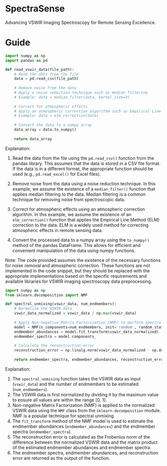 # SpectraSense
Advancing VSWIR Imaging Spectroscopy for Remote Sensing Excellence.

# Guide 

```python
import numpy as np
import pandas as pd

def read_vswir_data(file_path):
    # Read the data from the file
    data = pd.read_csv(file_path)
    
    # Remove noise from the data
    # Apply a noise reduction technique such as median filtering
    # Example: data = median_filter(data, kernel_size=3)
    
    # Correct for atmospheric effects
    # Apply an atmospheric correction algorithm such as Empirical Line Method (ELM)
    # Example: data = elm_correction(data)
    
    # Convert the data to a numpy array
    data_array = data.to_numpy()
    
    return data_array
```

Explanation:

1. Read the data from the file using the `pd.read_csv()` function from the pandas library. This assumes that the data is stored in a CSV file format. If the data is in a different format, the appropriate function should be used (e.g., `pd.read_excel()` for Excel files).

2. Remove noise from the data using a noise reduction technique. In this example, we assume the existence of a `median_filter()` function that applies median filtering to the data. Median filtering is a common technique for removing noise from spectroscopic data.

3. Correct for atmospheric effects using an atmospheric correction algorithm. In this example, we assume the existence of an `elm_correction()` function that applies the Empirical Line Method (ELM) correction to the data. ELM is a widely used method for correcting atmospheric effects in remote sensing data.

4. Convert the processed data to a numpy array using the `to_numpy()` method of the pandas DataFrame. This allows for efficient and convenient manipulation of the data using numpy functions.

Note: The code provided assumes the existence of the necessary functions for noise removal and atmospheric correction. These functions are not implemented in the code snippet, but they should be replaced with the appropriate implementations based on the specific requirements and available libraries for VSWIR imaging spectroscopy data preprocessing.

```python
import numpy as np
from sklearn.decomposition import NMF

def spectral_unmixing(vswir_data, num_endmembers):
    # Normalize the VSWIR data
    vswir_data_normalized = vswir_data / np.max(vswir_data)
    
    # Apply Non-negative Matrix Factorization (NMF) to perform spectral unmixing
    model = NMF(n_components=num_endmembers, init='random', random_state=0)
    endmember_abundances = model.fit_transform(vswir_data_normalized)
    endmember_spectra = model.components_
    
    # Calculate the reconstruction error
    reconstruction_error = np.linalg.norm(vswir_data_normalized - np.dot(endmember_abundances, endmember_spectra))
    
    return endmember_spectra, endmember_abundances, reconstruction_error
```

Explanation:
1. The `spectral_unmixing` function takes the VSWIR data as input (`vswir_data`) and the number of endmembers to be estimated (`num_endmembers`).
2. The VSWIR data is first normalized by dividing it by the maximum value to ensure all values are within the range [0, 1].
3. Non-negative Matrix Factorization (NMF) is applied to the normalized VSWIR data using the `NMF` class from the `sklearn.decomposition` module. NMF is a popular technique for spectral unmixing.
4. The `fit_transform` method of the NMF model is used to estimate the endmember abundances (`endmember_abundances`) and the endmember spectra (`endmember_spectra`).
5. The reconstruction error is calculated as the Frobenius norm of the difference between the normalized VSWIR data and the matrix product of the estimated endmember abundances and endmember spectra.
6. The endmember spectra, endmember abundances, and reconstruction error are returned as the output of the function.
